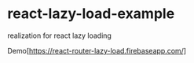 # react-lazy-load-example
realization for react lazy loading


Demo[https://react-router-lazy-load.firebaseapp.com/]
